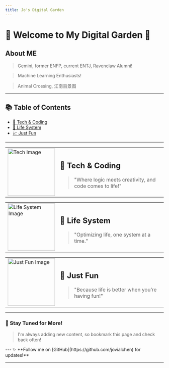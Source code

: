 ```yaml
---
title: Jo's Digital Garden
---
```

# 🌟 Welcome to My Digital Garden 🌟


## About ME
   > Gemini, former ENFP, current ENTJ, Ravenclaw Alumni!

  > Machine Learning Enthusiasts!

  > Animal Crossing, 江南百景图

---

## 📚 Table of Contents

- [🔧 Tech & Coding](#tech--coding)
- [🎨 Life System](#design--creativity)
- [📈 Just Fun](#data--analytics)


---

<!-- Tech & Coding Section with Image -->
<table>
<tr>
  <td>
    <img src="https://example.com/tech_image.png" alt="Tech Image" width="150">
  </td>
  <td>
    <h2>📐 Tech & Coding</h2>
    <blockquote>"Where logic meets creativity, and code comes to life!"</blockquote>
  </td>
</tr>
</table>

<!-- Life System Section with Image -->
<table>
<tr>
  <td>
    <img src="https://example.com/life_system.png" alt="Life System Image" width="150">
  </td>
  <td>
    <h2>🌱 Life System</h2>
    <blockquote>"Optimizing life, one system at a time."</blockquote>
  </td>
</tr>
</table>

<!-- Just Fun Section with Image -->
<table>
<tr>
  <td>
    <img src="https://example.com/just_fun.png" alt="Just Fun Image" width="150">
  </td>
  <td>
    <h2>🎉 Just Fun</h2>
    <blockquote>"Because life is better when you’re having fun!"</blockquote>
  </td>
</tr>
</table>

---


### 🎯 Stay Tuned for More!


<blockquote>I'm always adding new content, so bookmark this page and check back often!</blockquote>
---
✨ **Follow me on [GitHub](https://github.com/jovialchen) for updates!**

---
